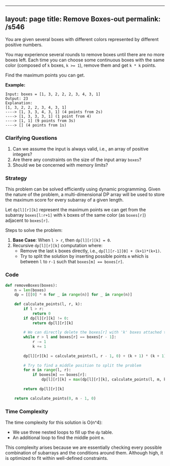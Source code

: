
---
layout: page
title:  Remove Boxes-out
permalink: /s546
---

You are given several boxes with different colors represented by different positive numbers.

You may experience several rounds to remove boxes until there are no more boxes left. Each time you can choose some continuous boxes with the same color (composed of `k` boxes, `k >= 1`), remove them and get `k * k` points.

Find the maximum points you can get.

**Example:**

```
Input: boxes = [1, 3, 2, 2, 2, 3, 4, 3, 1]
Output: 23
Explanation: 
[1, 3, 2, 2, 2, 3, 4, 3, 1] 
----> [1, 3, 3, 4, 3, 1] (4 points from 2s)
----> [1, 3, 3, 3, 1] (1 point from 4)
----> [1, 1] (9 points from 3s)
----> [] (4 points from 1s)
```
### Clarifying Questions

1. Can we assume the input is always valid, i.e., an array of positive integers?
2. Are there any constraints on the size of the input array `boxes`?
3. Should we be concerned with memory limits?

### Strategy

This problem can be solved efficiently using dynamic programming. Given the nature of the problem, a multi-dimensional DP array will be used to store the maximum score for every subarray of a given length.

Let `dp[l][r][k]` represent the maximum points we can get from the subarray `boxes[l:r+1]` with `k` boxes of the same color (as `boxes[r]`) adjacent to `boxes[r]`.

Steps to solve the problem:

1. **Base Case**: When `l > r`, then `dp[l][r][k] = 0`.
2. Recursive `dp[l][r][k]` computation where:
   - Remove the last `k` boxes directly, i.e., `dp[l][r-1][0] + (k+1)*(k+1)`.
   - Try to split the solution by inserting possible points `m` which is between `l` to `r-1` such that `boxes[m] == boxes[r]`.

### Code

```python
def removeBoxes(boxes):
    n = len(boxes)
    dp = [[[0] * n for _ in range(n)] for _ in range(n)]
    
    def calculate_points(l, r, k):
        if l > r:
            return 0
        if dp[l][r][k] != 0:
            return dp[l][r][k]
        
        # We can directly delete the boxes[r] with 'k' boxes attached to it
        while r > l and boxes[r] == boxes[r - 1]:
            r -= 1
            k += 1
        
        dp[l][r][k] = calculate_points(l, r - 1, 0) + (k + 1) * (k + 1)
        
        # Try to find a middle position to split the problem
        for m in range(l, r):
            if boxes[m] == boxes[r]:
                dp[l][r][k] = max(dp[l][r][k], calculate_points(l, m, k + 1) + calculate_points(m + 1, r - 1, 0))
        
        return dp[l][r][k]
    
    return calculate_points(0, n - 1, 0)
```

### Time Complexity

The time complexity for this solution is O(n^4):
- We use three nested loops to fill up the `dp` table.
- An additional loop to find the middle point `m`.
  
This complexity arises because we are essentially checking every possible combination of subarrays and the conditions around them. Although high, it is optimized to fit within well-defined constraints.

